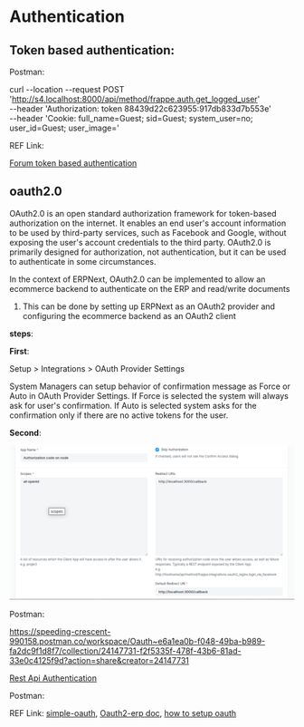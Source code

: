 # Authentication

## Token based authentication:

Postman:

curl --location --request POST 'http://s4.localhost:8000/api/method/frappe.auth.get_logged_user' \
--header 'Authorization: token 88439d22c623955:917db833d7b553e' \
--header 'Cookie: full_name=Guest; sid=Guest; system_user=no; user_id=Guest; user_image='

REF Link:

[Forum token based authentication](https://discuss.frappe.io/t/how-do-i-generate-tokens-via-login-api-like-jwt-in-frappe-rest-api/109757/5)


## oauth2.0

OAuth2.0 is an open standard authorization framework for token-based authorization on the internet. It enables an end user's account information to be used by third-party services, such as Facebook and Google, without exposing the user's account credentials to the third party. OAuth2.0 is primarily designed for authorization, not authentication, but it can be used to authenticate in some circumstances.

In the context of ERPNext, OAuth2.0 can be implemented to allow an ecommerce backend to authenticate on the ERP and read/write documents
1. This can be done by setting up ERPNext as an OAuth2 provider and configuring the ecommerce backend as an OAuth2 client

**steps**:

**First**:

Setup > Integrations > OAuth Provider Settings

System Managers can setup behavior of confirmation message as Force or Auto in OAuth Provider Settings. If Force is selected the system will always ask for user's confirmation. If Auto is selected system asks for the confirmation only if there are no active tokens for the user.

**Second**: 

![How to update the oauth client](image.png)

Postman:

https://speeding-crescent-990158.postman.co/workspace/Oauth~e6a1ea0b-f048-49ba-b989-fa2dc9f1d8f7/collection/24147731-f2f5335f-478f-43b6-81ad-33e0c4125f9d?action=share&creator=24147731

[Rest Api Authentication](https://frappeframework.com/docs/user/en/api/rest)

Postman:

REF Link:
[simple-oauth](https://www.npmjs.com/package/simple-oauth2),
[Oauth2-erp doc](https://frappeframework.com/docs/user/en/guides/integration/rest_api/oauth-2),
[how to setup oauth](https://frappeframework.com/docs/user/en/guides/integration/how_to_set_up_oauth)